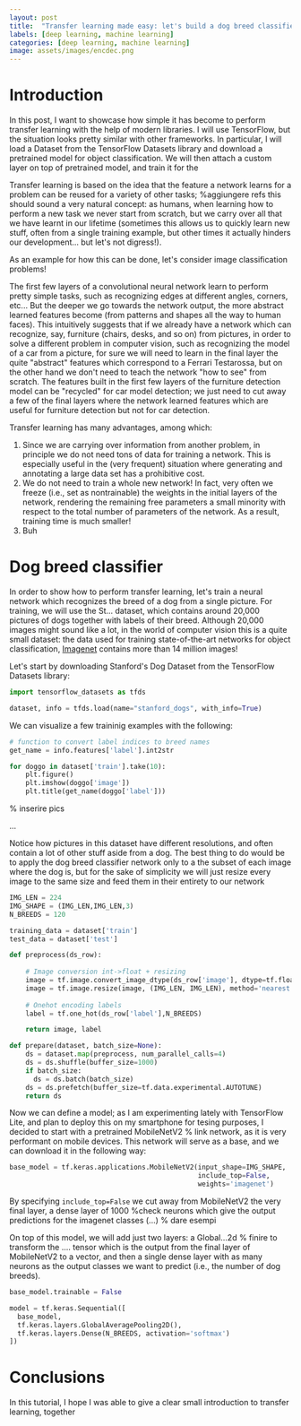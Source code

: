 ```yaml
---
layout: post
title:  "Transfer learning made easy: let's build a dog breed classifier!"
labels: [deep learning, machine learning]
categories: [deep learning, machine learning]
image: assets/images/encdec.png
---
```


# Introduction

In this post, I want to showcase how simple it has become to perform transfer learning
with the help of modern libraries. I will use TensorFlow, but the situation looks pretty
similar with other frameworks. In particular, I will load a Dataset from the TensorFlow
Datasets library and download a pretrained model for object classification. 
We will then attach a custom layer on top of pretrained
model, and train it for the 


Transfer learning is based on the idea that the feature a network learns for a problem
can be reused for a variety of other tasks; %aggiungere refs
this should sound a very natural concept: as humans, when learning how to perform
a new task we never start from scratch, but we carry over all that we have learnt in
our lifetime (sometimes this allows us to quickly learn new stuff,
often from a single training example, but
other times it actually hinders our development... but let's not digress!).

As an example for how this can be done, let's consider image classification problems!

The first few layers of a convolutional neural network learn to perform pretty simple
tasks, such as recognizing edges at different angles, corners, etc... But the deeper we 
go towards the network output, the more abstract learned features become (from patterns 
and shapes all the way to human faces). This intuitively suggests that if we already have a 
network which can recognize, say, furniture (chairs, desks, and so on) from pictures, 
in order to solve a different problem in computer vision, such as recognizing the model
of a car from a picture, for sure we will need to learn in the final layer 
the quite "abstract" features which correspond to a Ferrari Testarossa, but on the other 
hand we don't need to teach the network "how to see" from scratch. 
The features built in the first few layers of the furniture detection model can be 
"recycled" for car model detection; we just need to cut away a few of the final layers 
where the network learned features which are useful for furniture detection but not for 
car detection.

Transfer learning has many advantages, among which:
  1. Since we are carrying over information from another problem, in principle we do not
     need tons of data for training a network. This is especially useful in the (very frequent)
	 situation where generating and annotating a large data set has a prohibitive cost. 
  2. We do not need to train a whole new network! In fact, very often we freeze (i.e., 
     set as nontrainable) the weights in the initial layers of the network, rendering the 
	 remaining free parameters a small minority with respect to the total number of parameters
	 of the network. As a result, training time is much smaller!
  3. Buh	 

# Dog breed classifier

In order to show how to perform transfer learning, let's train a neural network which recognizes
the breed of a dog from a single picture. For training, we will use the St...
dataset, which contains around 20,000 pictures of dogs together with labels of their breed.
Although 20,000 images might sound like a lot, in the world of computer 
vision this is a quite small dataset: the data used for training state-of-the-art networks
for object classification, [Imagenet](http://www.image-net.org/)
contains more than 14 million images!

Let's start by downloading Stanford's Dog Dataset from the TensorFlow Datasets
library:
```python
import tensorflow_datasets as tfds

dataset, info = tfds.load(name="stanford_dogs", with_info=True)
```

We can visualize a few traininig examples with the following:
```python
# function to convert label indices to breed names 
get_name = info.features['label'].int2str

for doggo in dataset['train'].take(10):
    plt.figure()
    plt.imshow(doggo['image'])
    plt.title(get_name(doggo['label']))
```

% inserire pics

...

Notice how pictures in this dataset have different resolutions, and often contain 
a lot of other stuff aside from a dog. The best thing to do would be to apply 
the dog breed classifier network only to a the subset of each image where the dog is,
but for the sake of simplicity we will just resize every image to the same size and
feed them in their entirety to our network

```python
IMG_LEN = 224
IMG_SHAPE = (IMG_LEN,IMG_LEN,3)
N_BREEDS = 120

training_data = dataset['train']
test_data = dataset['test']

def preprocess(ds_row):
  
    # Image conversion int->float + resizing
    image = tf.image.convert_image_dtype(ds_row['image'], dtype=tf.float32)
    image = tf.image.resize(image, (IMG_LEN, IMG_LEN), method='nearest')
  
    # Onehot encoding labels
    label = tf.one_hot(ds_row['label'],N_BREEDS)

    return image, label

def prepare(dataset, batch_size=None):
    ds = dataset.map(preprocess, num_parallel_calls=4)
    ds = ds.shuffle(buffer_size=1000)
    if batch_size:
      ds = ds.batch(batch_size)
    ds = ds.prefetch(buffer_size=tf.data.experimental.AUTOTUNE)
    return ds
```


Now we can define a model; as I am experimenting lately with TensorFlow Lite, and plan to deploy
this on my smartphone for tesing purposes, I decided to start with a pretrained MobileNetV2 % link
network, as it is very performant on mobile devices. This network will serve as a base, and we can 
download it in the following way:

```python
base_model = tf.keras.applications.MobileNetV2(input_shape=IMG_SHAPE,
                                               include_top=False,
                                               weights='imagenet')
```

By specifying `include_top=False`
we cut away from MobileNetV2 the very final layer, a dense layer of 1000 %check
neurons which give the output predictions for the imagenet classes (...) % dare esempi

On top of this model, we will add just two layers: a Global...2d % finire
to transform the .... tensor which is the output from the final layer of MobileNetV2
to a vector, and then a single dense layer with as many neurons as the output classes 
we want to predict (i.e., the number of dog breeds).
```python
base_model.trainable = False

model = tf.keras.Sequential([
  base_model,
  tf.keras.layers.GlobalAveragePooling2D(),
  tf.keras.layers.Dense(N_BREEDS, activation='softmax')
])
```






# Conclusions

In this tutorial, I hope I was able to give a clear small introduction to transfer learning,
together 
